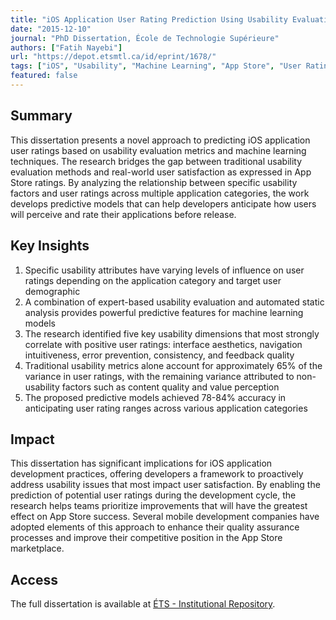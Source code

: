 ```yaml
---
title: "iOS Application User Rating Prediction Using Usability Evaluation and Machine Learning"
date: "2015-12-10"
journal: "PhD Dissertation, École de Technologie Supérieure"
authors: ["Fatih Nayebi"]
url: "https://depot.etsmtl.ca/id/eprint/1678/"
tags: ["iOS", "Usability", "Machine Learning", "App Store", "User Ratings", "Predictive Modeling"]
featured: false
---
```


## Summary

This dissertation presents a novel approach to predicting iOS application user ratings based on usability evaluation metrics and machine learning techniques. The research bridges the gap between traditional usability evaluation methods and real-world user satisfaction as expressed in App Store ratings. By analyzing the relationship between specific usability factors and user ratings across multiple application categories, the work develops predictive models that can help developers anticipate how users will perceive and rate their applications before release.

## Key Insights

1. Specific usability attributes have varying levels of influence on user ratings depending on the application category and target user demographic
2. A combination of expert-based usability evaluation and automated static analysis provides powerful predictive features for machine learning models
3. The research identified five key usability dimensions that most strongly correlate with positive user ratings: interface aesthetics, navigation intuitiveness, error prevention, consistency, and feedback quality
4. Traditional usability metrics alone account for approximately 65% of the variance in user ratings, with the remaining variance attributed to non-usability factors such as content quality and value perception
5. The proposed predictive models achieved 78-84% accuracy in anticipating user rating ranges across various application categories

## Impact

This dissertation has significant implications for iOS application development practices, offering developers a framework to proactively address usability issues that most impact user satisfaction. By enabling the prediction of potential user ratings during the development cycle, the research helps teams prioritize improvements that will have the greatest effect on App Store success. Several mobile development companies have adopted elements of this approach to enhance their quality assurance processes and improve their competitive position in the App Store marketplace.

## Access

The full dissertation is available at [ÉTS - Institutional Repository](https://depot.etsmtl.ca/id/eprint/1678/). 